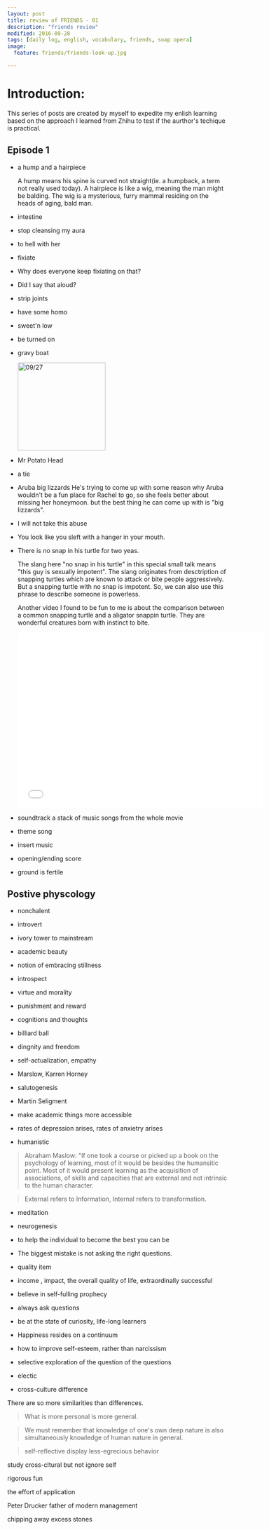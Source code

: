 ```yaml
---
layout: post
title: review of FRIENDS - 01
description: "friends review"
modified: 2016-09-28
tags: [daily log, english, vocabulary, friends, soap opera]
image:
  feature: friends/friends-look-up.jpg

---
```


# Introduction:

This series of posts are created by myself to expedite my enlish learning based on the approach I learned from Zhihu to test if the aurthor's techique is practical.

## Episode 1 

- a hump and a hairpiece

	A hump means his spine is curved not straight(ie. a humpback, a term not really used today). A hairpiece is like a wig, meaning the man might be balding. The wig is a mysterious, furry mammal residing on the heads of aging, bald man.

- intestine

- stop cleansing my aura

- to hell with her

- fixiate 

- Why does everyone keep fixiating on that?

- Did I say that aloud?

- strip joints

- have some homo

- sweet'n low

- be turned on

- gravy boat

	<img src="http://www.frenchtoday.com//assets/2013/11/sauce.jpg" alt="09/27" width="200px">

- Mr Potato Head 	

- a tie

- Aruba big lizzards
	He's trying to come up with some reason why Aruba wouldn't be a fun place for Rachel to go, so she feels better about missing her honeymoon. but the best thing he can come up with is "big lizzards".

- I will not take this abuse

- You look like you sleft with a hanger in your mouth.

- There is no snap in his turtle for two yeas.

	The slang here "no snap in his turtle" in this special small talk means "this guy is sexually impotent". The slang originates from desctription of snapping turtles which are known to attack or bite people aggressively. But a snapping turtle with no snap is impotent. So, we can also use this phrase to describe someone is powerless.

	Another video I found to be fun to me is about the comparison between a common snapping turtle and a aligator snappin turtle. They are wonderful creatures born with instinct to bite.
	
	<iframe width="560" height="400" src="//www.youtube.com/embed/BRrWiW1o19E" frameborder="0"></iframe>

- soundtrack
	a stack of music songs from the whole movie

- theme song

- insert music

- opening/ending score

- ground is fertile


## Postive physcology

- nonchalent

- introvert

- ivory tower to mainstream

- academic beauty

- notion of embracing stillness

- introspect

- virtue and morality

- punishment and reward

- cognitions and thoughts

- billiard ball

- dingnity and freedom

- self-actualization, empathy

- Marslow, Karren Horney

- salutogenesis

- Martin Seligment

- make academic things more accessible

- rates of depression arises, rates of anxietry arises

- humanistic

> Abraham Maslow:
"If one took a course or picked up a book on the psychology of learning, most of it would be besides the humansitic point. Most of it would present learning as the acquisition of associations, of skills and capacities that are external and not intrinsic  to the human character.

> External refers to Information, Internal refers to transformation.

- meditation

- neurogenesis

- to help the individual to become the best you can be

- The biggest mistake is not asking the right questions.

- quality item 

- income , impact, the overall quality of life, extraordinally successful

- believe in self-fulling prophecy

- always ask questions

- be at the state of curiosity, life-long learners

- Happiness resides on a continuum

- how to improve self-esteem, rather than narcissism

- selective exploration of the question of the questions

- electic

- cross-culture difference

There are so more similarities than differences.

> What is more personal is more general.

> We must remember that knowledge of one's own deep nature is also simultaneously knowledge of human nature in general. 

> self-reflective 
> display less-egrecious behavior

study cross-cltural but not ignore self

rigorous fun

the effort of application

Peter Drucker father of modern management

chipping away excess stones

